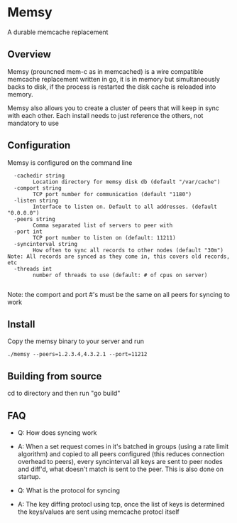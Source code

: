 # Memsy 

A durable memcache replacement


## Overview

Memsy (prouncned mem-c as in memcached) is a wire compatible memcache replacement written in go, it is in memory but simultaneously backs to disk, if the process is restarted the disk cache is reloaded into memory.

Memsy also allows you to create a cluster of peers that will keep in sync with each other.  Each install needs to just reference the others, not mandatory to use

## Configuration

Memsy is configured on the command line

```
  -cachedir string
        Location directory for memsy disk db (default "/var/cache")
  -comport string
        TCP port number for communication (default "1180")
  -listen string
        Interface to listen on. Default to all addresses. (default "0.0.0.0")
  -peers string
        Comma separated list of servers to peer with
  -port int
        TCP port number to listen on (default: 11211)
  -syncinterval string
        How often to sync all records to other nodes (default "30m") Note: All records are synced as they come in, this covers old records, etc
  -threads int
        number of threads to use (default: # of cpus on server)
   
```
        
Note: the comport and port #'s must be the same on all peers for syncing to work

## Install

Copy the memsy binary to your server and run

```
./memsy --peers=1.2.3.4,4.3.2.1 --port=11212
```

## Building from source

cd to directory and then run "go build"

## FAQ

- Q: How does syncing work
- A: When a set request comes in it's batched in groups (using a rate limit algorithm) and copied to all peers configured (this reduces connection overhead to peers), every syncinterval all keys are sent to peer nodes and diff'd, what doesn't match is sent to the peer. This is also done on startup.

- Q: What is the protocol for syncing
- A: The key diffing protocl using tcp, once the list of keys is determined the keys/values are sent using memcache protocl itself
